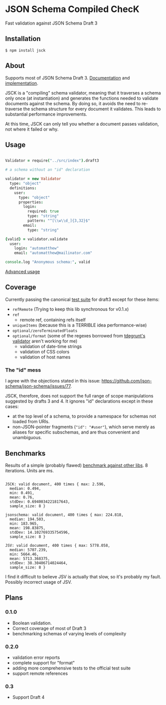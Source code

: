 # JSON Schema Compiled ChecK

Fast validation against JSON Schema Draft 3

## Installation

```
$ npm install jsck
```


## About

Supports most of JSON Schema Draft 3. [Documentation][draft3_doc] and [implementation][draft3_impl].

JSCK is a "compiling" schema validator, meaning that it traverses a schema only once (at instantiation)
and generates the functions needed to validate documents against the schema.
By doing so, it avoids the need to re-traverse the schema structure for every document it validates.
This leads to substantial performance improvements.

At this time, JSCK can only tell you whether a document passes validation, not where it failed or why.


## Usage


```.coffee

Validator = require("../src/index").draft3

# a schema without an "id" declaration

validator = new Validator
  type: "object"
  definitions:
    user:
      type: "object"
      properties:
        login:
          required: true
          type: "string"
          pattern: "^[\\w\\d_]{3,32}$"
        email:
          type: "string"

{valid} = validator.validate
  user:
    login: "automatthew"
    email: "automatthew@mailinator.com"

console.log "Anonymous schema:", valid


```


[Advanced usage](examples/draft3_advanced.coffee)



## Coverage

Currently passing the canonical [test suite][canonical] for draft3 except for these items:

* `refRemote` (Trying to keep this lib synchronous for v0.1.x)
* `ref`
  * remote ref, containing refs itself
* `uniqueItems` (because this is a TERRIBLE idea performance-wise)
* `optional/zeroTerminatedFloats`
* `optional/format` (some of the regexes borrowed from [tdegrunt's validator](https://github.com/tdegrunt/jsonschema) aren't working for me)
  * validation of date-time strings
  * validation of CSS colors
  * validation of host names


### The "id" mess

I agree with the objections stated in this issue: https://github.com/json-schema/json-schema/issues/77.

JSCK, therefore, does not support the full range of scope manipulations suggested by drafts 3 and 4.  It ignores "id" declarations except in these cases:

* at the top level of a schema, to provide a namespace for schemas not loaded from URIs.
* non-JSON-pointer fragments (`"id": "#user"`), which serve merely as aliases for specific subschemas, and are thus convenient and unambiguous.


## Benchmarks

Results of a simple (probably flawed) [benchmark against other libs](./benchmarks/event.coffee). 8 iterations.  Units are ms.

```

JSCK: valid document, 400 times { max: 2.596,
  median: 0.494,
  min: 0.491,
  mean: 0.76,
  stdDev: 0.6940034221817643,
  sample_size: 8 }

jsonschema: valid document, 400 times { max: 224.818,
  median: 194.503,
  min: 183.965,
  mean: 198.83875,
  stdDev: 14.102769335754596,
  sample_size: 8 }

JSV: valid document, 400 times { max: 5778.058,
  median: 5707.239,
  min: 5664.46,
  mean: 5713.368375,
  stdDev: 38.30406714024464,
  sample_size: 8 }

```

I find it difficult to believe JSV is actually that slow, so it's probably my fault. Possibly incorrect usage of JSV.


## Plans

### 0.1.0

* Boolean validation.
* Correct coverage of most of Draft 3
* benchmarking schemas of varying levels of complexity

### 0.2.0

* validation error reports
* complete support for "format"
* adding more comprehensive tests to the official test suite
* support remote references

### 0.3

* Support Draft 4

[draft3_doc]:http://tools.ietf.org/html/draft-zyp-json-schema-03
[draft3_impl]:https://github.com/json-schema/json-schema/tree/master/draft-03
[canonical]:https://github.com/json-schema/JSON-Schema-Test-Suite

